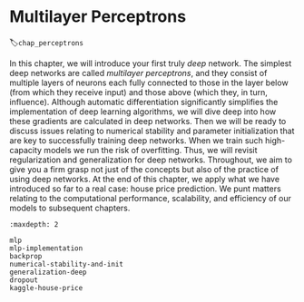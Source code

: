 # Multilayer Perceptrons
:label:`chap_perceptrons`

In this chapter, we will introduce your first truly *deep* network.
The simplest deep networks are called *multilayer perceptrons*,
and they consist of multiple layers of neurons
each fully connected to those in the layer below
(from which they receive input)
and those above (which they, in turn, influence).
Although automatic differentiation
significantly simplifies the implementation of deep learning algorithms,
we will dive deep into how these gradients
are calculated in deep networks.
Then we will
be ready to
discuss issues relating to numerical stability and parameter initialization
that are key to successfully training deep networks.
When we train such high-capacity models we run the risk of overfitting. Thus, we will
revisit regularization and generalization
for deep networks.
Throughout, we aim
to give you a firm grasp not just of the concepts but also of the practice of using deep networks.
At the end of this chapter, we apply what we have introduced so far to a real case: house price
prediction. We punt matters relating to the computational performance, scalability, and efficiency
of our models to subsequent chapters.


```toc
:maxdepth: 2

mlp
mlp-implementation
backprop
numerical-stability-and-init
generalization-deep
dropout
kaggle-house-price
```

